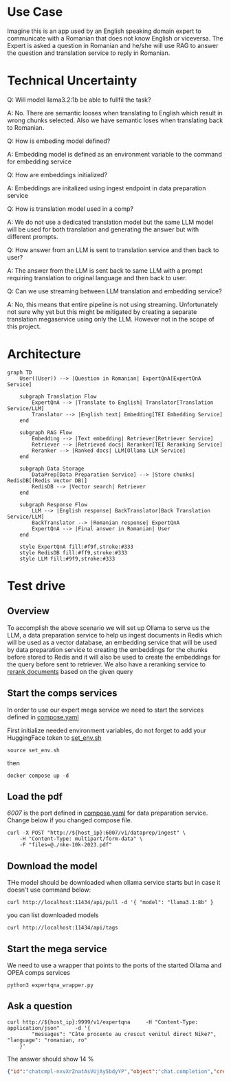 # Use Case

Imagine this is an app used by an English speaking domain expert to communicate with a Romanian that does not know English or viceversa. The Expert is asked a question in Romanian and he/she will use RAG to answer the question and translation service to reply in Romanian. 

# Technical Uncertainty

Q: Will model llama3.2:1b be able to fullfil the task?

A: No. There are semantic looses when translating to English which result in wrong chunks selected. Also we have semantic loses when translating back to Romanian.

Q: How is embeding model defined?

A: Embedding model is defined as an environment variable to the command for embedding service

Q: How are embeddings initialized?

A: Embeddings are initalized using ingest endpoint in data preparation service

Q: How is translation model used in a comp?

A: We do not use a dedicated translation model but the same LLM model will be used for both translation and generating the answer but with different prompts.

Q: How answer from an LLM is sent to translation service and then back to user?

A: The answer from the LLM is sent back to same LLM with a prompt requiring translation to original language and then back to user.

Q: Can we use streaming between LLM translation and embedding service?

A: No, this means that entire pipeline is not using streaming. Unfortunately not sure why yet but this might be mitigated by creating a separate translation megaservice using only the LLM. However not in the scope of this project.

# Architecture

```mermaid
graph TD
    User((User)) --> |Question in Romanian| ExpertQnA[ExpertQnA Service]
    
    subgraph Translation Flow
        ExpertQnA --> |Translate to English| Translator[Translation Service/LLM]
        Translator --> |English text| Embedding[TEI Embedding Service]
    end

    subgraph RAG Flow
        Embedding --> |Text embedding| Retriever[Retriever Service]
        Retriever --> |Retrieved docs| Reranker[TEI Reranking Service]
        Reranker --> |Ranked docs| LLM[Ollama LLM Service]
    end

    subgraph Data Storage
        DataPrep[Data Preparation Service] --> |Store chunks| RedisDB[(Redis Vector DB)]
        RedisDB --> |Vector search| Retriever
    end

    subgraph Response Flow
        LLM --> |English response| BackTranslator[Back Translation Service/LLM]
        BackTranslator --> |Romanian response| ExpertQnA
        ExpertQnA --> |Final answer in Romanian| User
    end

    style ExpertQnA fill:#f9f,stroke:#333
    style RedisDB fill:#ff9,stroke:#333
    style LLM fill:#9f9,stroke:#333
```

# Test drive

## Overview

To accomplish the above scenario we will set up Ollama to serve us the LLM, a data preparation service to help us ingest documents in Redis which will be used as a vector database, an embedding service that will be used by data preparation service to creating the embeddings for the chunks before stored to Redis and it will also be used to create the embeddings for the query before sent to retriever. We also have a reranking service to [rerank documents](https://github.com/opea-project/GenAIComps/blob/main/comps/rerankings/src/README.md) based on the given query

## Start the comps services

In order to use our expert mega service we need to start the services defined in [compose.yaml](ExpertQA/compose.yaml)

First initialize needed environment variables, do not forget to add your HuggingFace token to [set_env.sh](ExpertQA/set_env.sh)
```
source set_env.sh
```
then
```
docker compose up -d
```

## Load the pdf

*6007* is the port defined in [compose.yaml](ExpertQA/compose.yaml) for data preparation service. Change below if you changed compose file.

```
curl -X POST "http://${host_ip}:6007/v1/dataprep/ingest" \
    -H "Content-Type: multipart/form-data" \
    -F "files=@./nke-10k-2023.pdf"
```

## Download the model

THe model should be downloaded when ollama service starts but in case it doesn't use command below:

```
curl http://localhost:11434/api/pull -d '{ "model": "llama3.1:8b" }
```

you can list downloaded models
```
curl http://localhost:11434/api/tags
```

## Start the mega service

We need to use a wrapper that points to the ports of the started Ollama and OPEA comps services

```
python3 expertqna_wrapper.py

```

## Ask a question

```
curl http://${host_ip}:9999/v1/expertqna     -H "Content-Type: application/json"     -d '{
        "messages": "Câte procente au crescut venitul direct Nike?", "language": "romanian, ro"
    }'

```

The answer should show 14 %

```json
{"id":"chatcmpl-nxvXrZnatAsVUjAy5bdyYP","object":"chat.completion","created":1740254791,"model":"expertqna","choices":[{"index":0,"message":{"role":"assistant","content":"Conform rezultatelor căutării, veniturile NIKE Direct au crescut cu 14% de la 18,7 miliarde dolari în anul fiscal 2022 până la 21,3 miliarde dolari în anul fiscal 2023. Prin urmare, răspunsul este:\n\nVenitul direct NIKE a crescut cu 14%."},"finish_reason":"stop","metadata":null}],"usage":{"prompt_tokens":0,"total_tokens":0,"completion_tokens":0}}
```